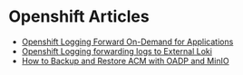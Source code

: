 # Openshift Articles

- [ Openshift Logging Forward On-Demand for Applications ](openshift-logforward-app/ARTICLE.md )
- [ Openshift Logging forwarding logs to External Loki ](openshift-logforward-loki-external/ARTICLE.md)
- [ How to Backup and Restore ACM with OADP and MinIO ](openshift-oadp-acm-backup/ARTICLE.md)